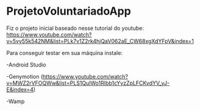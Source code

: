 # ProjetoVoluntariadoApp
Fiz o projeto inicial baseado nesse tutorial do youtube: https://www.youtube.com/watch?v=5vy55k542NM&list=PLk7v1Z2rk4hjQaV062aE_CW68xgXdYFpV&index=1

Para conseguir testar em sua máquina instale:

-Android Studio

-Genymotion (https://www.youtube.com/watch?v=MWZ2rVFOQWw&list=PLS1QulWo1RIbb1cYyzZpLFCKvdYV_yJ-E&index=4)

-Wamp

